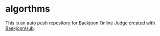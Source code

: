 # algorthms
This is an auto push repository for Baekjoon Online Judge created with [BaekjoonHub](https://github.com/BaekjoonHub/BaekjoonHub).
